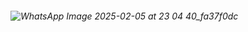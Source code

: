 ###### ![WhatsApp Image 2025-02-05 at 23 04 40_fa37f0dc](https://github.com/user-attachments/assets/0e1d2129-39bd-42af-9ed5-069e4ae29d70)
